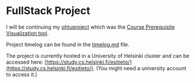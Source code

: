 # FullStack Project
I will be continuing my [ohtuproject](https://studies.helsinki.fi/kurssit/opintojakso/hy-CU-118025059-2021-08-01/TKT20007) which was the [Course Prerequisite Visualization tool](https://github.com/Kurssiesitieto/kurssiesitieto-ohtuprojekti).

Project timelog can be found in the [timelog.md](Project/timelog.md) file.

The project is currently hosted in a University of Helsinki cluster and can be accessed here: [https://study.cs.helsinki.fi/esitieto/](https://study.cs.helsinki.fi/esitieto/). (You might need a university account to access it.)

